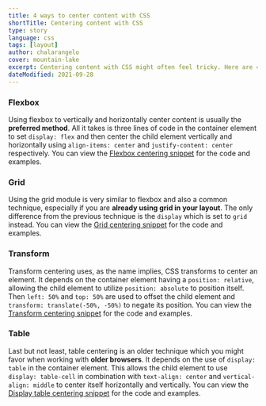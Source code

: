 ```yaml
---
title: 4 ways to center content with CSS
shortTitle: Centering content with CSS
type: story
language: css
tags: [layout]
author: chalarangelo
cover: mountain-lake
excerpt: Centering content with CSS might often feel tricky. Here are 4 easy tricks you can use in your code today.
dateModified: 2021-09-28
---
```


### Flexbox

Using flexbox to vertically and horizontally center content is usually the **preferred method**. All it takes is three lines of code in the container element to set `display: flex` and then center the child element vertically and horizontally using `align-items: center` and `justify-content: center` respectively. You can view the [Flexbox centering snippet](/css/s/flexbox-centering) for the code and examples.

### Grid

Using the grid module is very similar to flexbox and also a common technique, especially if you are **already using grid in your layout**. The only difference from the previous technique is the `display` which is set to `grid` instead. You can view the [Grid centering snippet](/css/s/grid-centering) for the code and examples.

### Transform

Transform centering uses, as the name implies, CSS transforms to center an element. It depends on the container element having a `position: relative`, allowing the child element to utilize `position: absolute` to position itself. Then `left: 50%` and `top: 50%` are used to offset the child element and `transform: translate(-50%, -50%)` to negate its position. You can view the [Transform centering snippet](/css/s/transform-centering) for the code and examples.

### Table

Last but not least, table centering is an older technique which you might favor when working with **older browsers**. It depends on the use of `display: table` in the container element. This allows the child element to use `display: table-cell` in combination with `text-align: center` and `vertical-align: middle` to center itself horizontally and vertically. You can view the [Display table centering snippet](/css/s/display-table-centering) for the code and examples.
